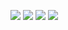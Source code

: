 [![][website]](https://www.jaeungkim.ca)
[![][linkedin]]([https://www.linkedin.com/in/%ED%98%84%EA%B5%AC-%EA%B0%95-0991aa207](https://www.linkedin.com/in/jaeungkim0526/))
[![][mail]](mailto:jaewoongkim95@gmail.com)
[![][blog]]([https://medium.com/@jaeungkim](https://medium.com/@jaeungkim))
<!---------------------------
---------------------------->

[website]: https://img.shields.io/badge/Resume-742ddd?style=flat&logoColor=white&logo=QuickLook
[linkedin]: https://img.shields.io/badge/LinkedIn-2867b2?style=flat&logoColor=white&logo=LinkedIn
[blog]: https://img.shields.io/badge/Blog-20c997?style=flat&logoColor=white&logo=GitBook
[mail]: https://img.shields.io/badge/Mail-ea4335?style=flat&logoColor=white&logo=Gmail
